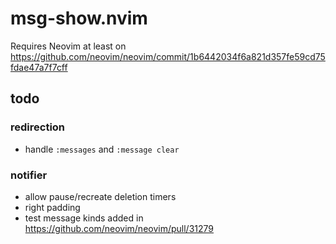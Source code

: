 # msg-show.nvim
Requires Neovim at least on https://github.com/neovim/neovim/commit/1b6442034f6a821d357fe59cd75fdae47a7f7cff

## todo
### redirection
- handle `:messages` and `:message clear`
### notifier
- allow pause/recreate deletion timers
- right padding
- test message kinds added in https://github.com/neovim/neovim/pull/31279
